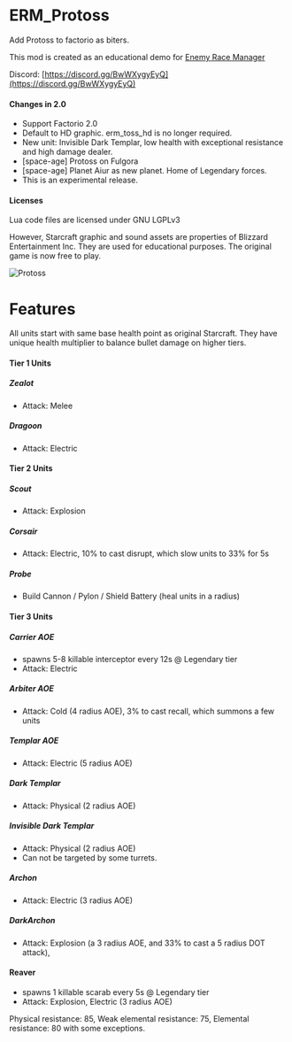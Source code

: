 # ERM_Protoss
Add Protoss to factorio as biters.

This mod is created as an educational demo for [Enemy Race Manager](https://mods.factorio.com/mod/enemyracemanager)

Discord:  [https://discord.gg/BwWXygyEyQ](https://discord.gg/BwWXygyEyQ)


#### Changes in 2.0
- Support Factorio 2.0
- Default to HD graphic. erm_toss_hd is no longer required.
- New unit: Invisible Dark Templar, low health with exceptional resistance and high damage dealer.
- [space-age] Protoss on Fulgora
- [space-age] Planet Aiur as new planet. Home of Legendary forces.
- This is an experimental release.

#### Licenses
Lua code files are licensed under GNU LGPLv3

However, Starcraft graphic and sound assets are properties of Blizzard Entertainment Inc.  They are used for educational purposes. The original game is now free to play.


![Protoss](https://assets-mod.factorio.com/assets/0fbda3f72b75b0e6bc0a36d4f271cd67f21daa8e.png "Protoss")

# Features
All units start with same base health point as original Starcraft. They have unique health multiplier to balance bullet damage on higher tiers.

#### Tier 1 Units
##### Zealot 
- Attack: Melee 
##### Dragoon
- Attack: Electric


#### Tier 2 Units
##### Scout
- Attack: Explosion

##### Corsair
- Attack: Electric, 10% to cast disrupt, which slow units to 33% for 5s

##### Probe
- Build Cannon / Pylon / Shield Battery (heal units in a radius)


#### Tier 3 Units
##### Carrier AOE
- spawns 5-8 killable interceptor every 12s @ Legendary tier
- Attack: Electric

##### Arbiter AOE
- Attack: Cold (4 radius AOE), 3% to cast recall, which summons a few units

##### Templar AOE
- Attack: Electric (5 radius AOE)

##### Dark Templar
- Attack: Physical (2 radius AOE)

##### Invisible Dark Templar
- Attack: Physical (2 radius AOE)
- Can not be targeted by some turrets.

##### Archon
- Attack: Electric (3 radius AOE)

##### DarkArchon
- Attack: Explosion (a 3 radius AOE, and 33% to cast a 5 radius DOT attack),

#### Reaver 
- spawns 1 killable scarab every 5s @ Legendary tier
- Attack: Explosion, Electric (3 radius AOE)

Physical resistance: 85, Weak elemental resistance: 75, Elemental resistance: 80 with some exceptions.